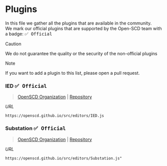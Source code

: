 # Plugins

In this file we gather all the plugins that are available in the community.  
We mark our official plugins that are supported by the Open-SCD team with a badge: <kbd>✅ Official</kbd>

> [!CAUTION]
> We do not guarantee the quality or the security of the non-official plugins

> [!NOTE]
> If you want to add a plugin to this list, please open a pull request.



### IED <kbd>✅ Official</kbd>

> [OpenSCD Organization](https://github.com/openscd) | [Repository](https://github.com/openscd/open-scd/issues/1435)


_URL_
```
https://openscd.github.io/src/editors/IED.js
```


### Substation <kbd>✅ Official</kbd>

> [OpenSCD Organization](https://github.com/openscd) | [Repository](https://github.com/openscd/open-scd/issues/1435)

_URL_
```
https://openscd.github.io/src/editors/Substation.js"
```
